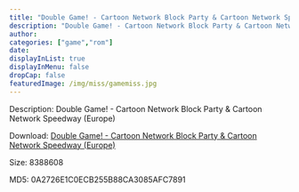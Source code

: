```yaml
---
title: "Double Game! - Cartoon Network Block Party & Cartoon Network Speedway (Europe)"
description: "Double Game! - Cartoon Network Block Party & Cartoon Network Speedway (Europe)"
author: 
categories: ["game","rom"]
date: 
displayInList: true
displayInMenu: false
dropCap: false
featuredImage: /img/miss/gamemiss.jpg
---
```


Description: Double Game! - Cartoon Network Block Party & Cartoon Network Speedway (Europe)

Download: <a style="text-decoration:underline;" href="https://mega.nz/#!KSRA1SyK!LSGom6G3YCVTWuOzOUhVbdU8e-Ivk8Ntwa8VE0DJJK8" target = "_blank" rel = "nofollow" > Double Game! - Cartoon Network Block Party & Cartoon Network Speedway (Europe)</a>

Size: 8388608

MD5: 0A2726E1C0ECB255B88CA3085AFC7891

